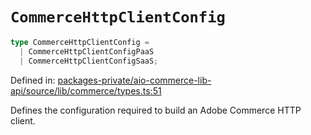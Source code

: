 # `CommerceHttpClientConfig`

```ts
type CommerceHttpClientConfig =
  | CommerceHttpClientConfigPaaS
  | CommerceHttpClientConfigSaaS;
```

Defined in: [packages-private/aio-commerce-lib-api/source/lib/commerce/types.ts:51](https://github.com/adobe/aio-commerce-sdk/blob/8cc35111c26be4d9997541cb07f95e4f82dd2c7b/packages-private/aio-commerce-lib-api/source/lib/commerce/types.ts#L51)

Defines the configuration required to build an Adobe Commerce HTTP client.
